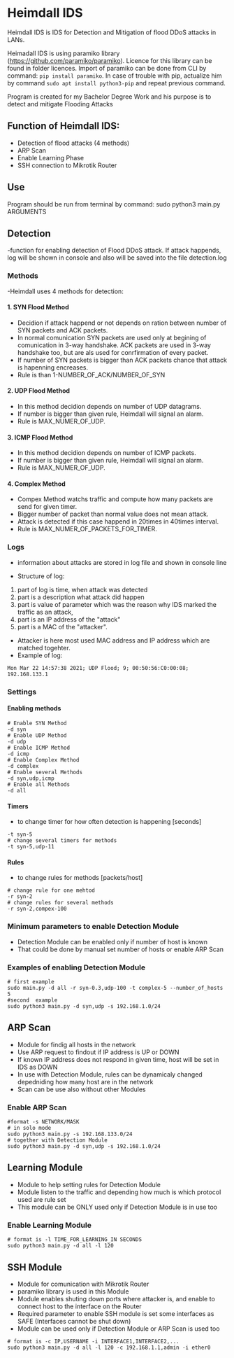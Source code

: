# Heimdall IDS
Heimdall IDS is IDS for Detection and Mitigation of flood DDoS attacks in LANs.

Heimadall IDS is using paramiko library (https://github.com/paramiko/paramiko). Licence for this library can be found in folder licences. Import of paramiko can be done from CLI by command: ```pip install paramiko```. In case of trouble with pip, actualize him by command ```sudo apt install python3-pip``` and repeat previous command.

Program is created for my Bachelor Degree Work and his purpose is to detect and mitigate Flooding Attacks
## Function of Heimdall IDS:
- Detection of flood attacks (4 methods)
- ARP Scan
- Enable Learning Phase
- SSH connection to Mikrotik Router

## Use
Program should be run from terminal by command: sudo python3 main.py ARGUMENTS

## Detection
-function for enabling detection of Flood DDoS attack. If attack happends, log will be shown in console and also will be saved into the file detection.log

### Methods
-Heimdall uses 4 methods for detection:
#### 1. SYN Flood Method
 - Decidion if attack happend or not depends on ration between number of SYN packets and ACK packets.
 - In normal comunication SYN packets are used only at begining of comunication in 3-way handshake. ACK packets are used in 3-way handshake too, but are als used for conrfirmation of every packet.
 - If number of SYN packets is bigger than ACK packets chance that attack is hapenning encreases.
 - Rule is than 1-NUMBER_OF_ACK/NUMBER_OF_SYN
#### 2. UDP Flood Method
- In this method decidion depends on number of UDP datagrams.
- If number is bigger than given rule, Heimdall will signal an alarm.
- Rule is MAX_NUMER_OF_UDP.
#### 3. ICMP Flood Method
 - In this method decidion depends on number of ICMP packets.
- If number is bigger than given rule, Heimdall will signal an alarm.
 - Rule is MAX_NUMER_OF_UDP.
#### 4. Complex Method
 - Compex Method watchs traffic and compute how many packets are send for given timer.
 - Bigger number of packet than normal value does not mean attack.
 - Attack is detected if this case happend in 20times in 40times interval.
- Rule is MAX_NUMER_OF_PACKETS_FOR_TIMER.

### Logs
- information about attacks are stored in log file and shown in console line

- Structure of log:
1. part of log is time, when attack was detected
2. part is a description what attack did happen
3. part is value of parameter which was the reason why IDS marked the traffic as an attack,
4. part is an IP address of the "attack"
5. part is a MAC of the "attacker".
- Attacker is here most used MAC address and IP address which are matched togehter.
- Example of log:
```
Mon Mar 22 14:57:38 2021; UDP Flood; 9; 00:50:56:C0:00:08; 192.168.133.1
```
### Settings

#### Enabling methods
```
# Enable SYN Method
-d syn
# Enable UDP Method
-d udp
# Enable ICMP Method
-d icmp
# Enable Complex Method
-d complex
# Enable several Methods
-d syn,udp,icmp
# Enable all Methods
-d all
```
#### Timers
- to change timer for how often detection is happening [seconds]
```# change one timer for method
-t syn-5
# change several timers for methods
-t syn-5,udp-11
```
#### Rules
- to change rules for methods [packets/host]
```
# change rule for one mehtod
-r syn-2
# change rules for several methods
-r syn-2,compex-100
```
### Minimum parameters to enable Detection Module
- Detection Module can be enabled only if number of host is known
- That could be done by manual set number of hosts or enable ARP Scan
### Examples of enabling Detection Module
```
# first example
sudo main.py -d all -r syn-0.3,udp-100 -t complex-5 --number_of_hosts 5
#second  example
sudo python3 main.py -d syn,udp -s 192.168.1.0/24 
```
## ARP Scan
- Module for findig all hosts in the network
- Use ARP request to findout if IP address is UP or DOWN
- If known IP address does not respond in given time, host will be set in IDS as DOWN
- In use with Detection Module, rules can be dynamicaly changed depedniding how many host are in the network
- Scan can be use also without other Modules
### Enable ARP Scan
```
#format -s NETWORK/MASK
# in solo mode
sudo python3 main.py -s 192.168.133.0/24
# together with Detection Module
sudo python3 main.py -d syn,udp -s 192.168.1.0/24
```
## Learning Module
- Module to help setting rules for Detection Module
- Module listen to the traffic and depending how much is which protocol used are rule set
- This module can be ONLY used only if Detection Module is in use too
### Enable Learning Module
```
# format is -l TIME_FOR_LEARNING_IN SECONDS
sudo python3 main.py -d all -l 120
```
## SSH Module
- Module for comunication with Mikrotik Router
- paramiko library is used in this Module
- Module enables shuting down ports where attacker is, and enable to connect host to the interface on the Router
- Required parameter to enable SSH module is set some interfaces as SAFE (Interfaces cannot be shut down)
- Module can be used only if Detection Module or ARP Scan is used too
```
# format is -c IP,USERNAME -i INTERFACE1,INTERFACE2,...
sudo python3 main.py -d all -l 120 -c 192.168.1.1,admin -i ether0
```